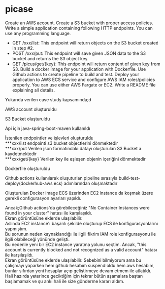 # picase
Create an AWS account.
Create a S3 bucket with proper access policies.
Write a simple application containing following HTTP endpoints. You can use any programming language.
- GET /xxx/list: This endpoint will return objects on the S3 bucket created in step #2.
- POST /xxx/put: This endpoint will save given JSON data to the S3 bucket and returns the S3 object key.
- GET /picus/get/{key}: This endpoint will return content of given key from S3.
Build a docker image for your application with Dockerfile.
Use Github actions to create pipeline to build and test.
Deploy your application to AWS ECS service and configure AWS IAM roles/policies properly. You can use either AWS Fargate or EC2.
Write a README file explaining all details.

Yukarıda verilen case study kapsamında;d

AWS account oluşturuldu <br/>

S3 Bucket oluşturuldu <br/>

Api için java-spring-boot-maven kullanıldı <br/>

İstenilen endpointler ve işlevleri oluşturuldu <br/>
  ***xxx/list endpointi s3 bucket objectlerini dönmektedir <br/>
  ***xxx/put Verilen json formatındaki datayı oluşturulan S3 Bucket a kaydetmektedir <br/>
  ***xxx/get/{key} Verilen key ile eşleşen objenin içeriğini dönmektedir <br/>
  
Dockerfile oluşturuldu <br/>

Github actions kullanılarak oluşuturlan pipeline sırasıyla build-test-deploy(dockerhub-aws ecs) adımlarından oluşmaktadır <br/>

Oluşturulan Docker image ECS üzerinden EC2 instance da koşmak üzere gerekli configurasyon ayarları yapıldı. <br/>
  
  Ancak;Github actions'da görebileceğiniz "No Container Instances were found in your cluster" hatası ile karşılaşıldı. <br/>
  Ekran görüntüsüne eklerde ulaşılabilir. <br/>
  Aslında EC2 instance'ı başarılı şekilde oluşturup ECS ile konfigurasyonlarını yapmıştım. <br/>
  Bu sorunun neden kaynaklandığı ile ilgili fikrim IAM role konfigurasyonu ile ilgili olabileceği yönünde gelişti.<br/>
  Bu nedenle yeni bir EC2 instance yaratma yolunu seçtim. Ancak, "this account is currently blocked and not recognized as a valid account" hatası ile karşılaşıldı. <br/>
  Ekran görüntüsüne eklerde ulaşılabilir. Sebebini bilmiyorum ama bu çalışmayı yaparken hem github hesabım suspend oldu hem aws hesabım, <br/>
  bunlar sıfırdan yeni hesaplar açıp geliştirmeye devam etmem ile atlatıldı. <br/>
  Hali hazırda yeterince geciktiğim için tekrar bütün aşamalara baştan başlamamak ve şu anki hali ile size gönderme kararı aldım.<br/>
  

